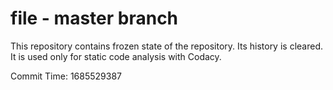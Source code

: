 # file - master branch

This repository contains frozen state of the repository.
Its history is cleared. It is used only for static code
analysis with Codacy.

Commit Time: 1685529387